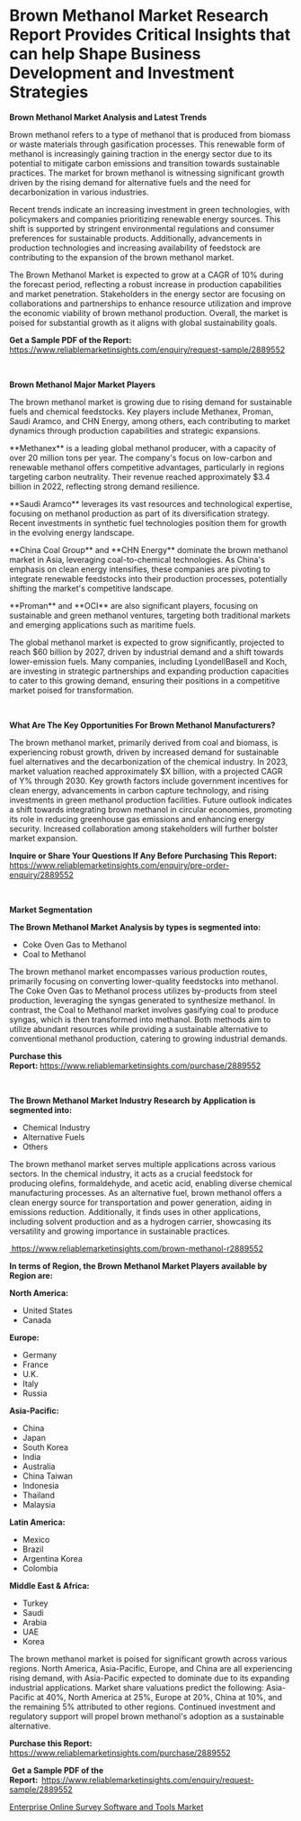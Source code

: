 <p><h1>Brown Methanol Market Research Report Provides Critical Insights that can help Shape Business Development and Investment Strategies</h1></p><p><strong>Brown Methanol Market Analysis and Latest Trends</strong></p>
<p><p>Brown methanol refers to a type of methanol that is produced from biomass or waste materials through gasification processes. This renewable form of methanol is increasingly gaining traction in the energy sector due to its potential to mitigate carbon emissions and transition towards sustainable practices. The market for brown methanol is witnessing significant growth driven by the rising demand for alternative fuels and the need for decarbonization in various industries.</p><p>Recent trends indicate an increasing investment in green technologies, with policymakers and companies prioritizing renewable energy sources. This shift is supported by stringent environmental regulations and consumer preferences for sustainable products. Additionally, advancements in production technologies and increasing availability of feedstock are contributing to the expansion of the brown methanol market. </p><p>The Brown Methanol Market is expected to grow at a CAGR of 10% during the forecast period, reflecting a robust increase in production capabilities and market penetration. Stakeholders in the energy sector are focusing on collaborations and partnerships to enhance resource utilization and improve the economic viability of brown methanol production. Overall, the market is poised for substantial growth as it aligns with global sustainability goals.</p></p>
<p><strong>Get a Sample PDF of the Report:&nbsp;</strong> <a href="https://www.reliablemarketinsights.com/enquiry/request-sample/2889552?utm_campaign=2013&utm_medium=2&utm_source=Github&utm_content=ia&utm_term=14032025&utm_id=brown-methanol">https://www.reliablemarketinsights.com/enquiry/request-sample/2889552</a></p>
<p>&nbsp;</p>
<p><strong>Brown Methanol Major Market Players</strong></p>
<p><p>The brown methanol market is growing due to rising demand for sustainable fuels and chemical feedstocks. Key players include Methanex, Proman, Saudi Aramco, and CHN Energy, among others, each contributing to market dynamics through production capabilities and strategic expansions.</p><p>**Methanex** is a leading global methanol producer, with a capacity of over 20 million tons per year. The company's focus on low-carbon and renewable methanol offers competitive advantages, particularly in regions targeting carbon neutrality. Their revenue reached approximately $3.4 billion in 2022, reflecting strong demand resilience.</p><p>**Saudi Aramco** leverages its vast resources and technological expertise, focusing on methanol production as part of its diversification strategy. Recent investments in synthetic fuel technologies position them for growth in the evolving energy landscape.</p><p>**China Coal Group** and **CHN Energy** dominate the brown methanol market in Asia, leveraging coal-to-chemical technologies. As China's emphasis on clean energy intensifies, these companies are pivoting to integrate renewable feedstocks into their production processes, potentially shifting the market's competitive landscape.</p><p>**Proman** and **OCI** are also significant players, focusing on sustainable and green methanol ventures, targeting both traditional markets and emerging applications such as maritime fuels.</p><p>The global methanol market is expected to grow significantly, projected to reach $60 billion by 2027, driven by industrial demand and a shift towards lower-emission fuels. Many companies, including LyondellBasell and Koch, are investing in strategic partnerships and expanding production capacities to cater to this growing demand, ensuring their positions in a competitive market poised for transformation.</p></p>
<p>&nbsp;</p>
<p><strong>What Are The Key Opportunities For Brown Methanol Manufacturers?</strong></p>
<p><p>The brown methanol market, primarily derived from coal and biomass, is experiencing robust growth, driven by increased demand for sustainable fuel alternatives and the decarbonization of the chemical industry. In 2023, market valuation reached approximately $X billion, with a projected CAGR of Y% through 2030. Key growth factors include government incentives for clean energy, advancements in carbon capture technology, and rising investments in green methanol production facilities. Future outlook indicates a shift towards integrating brown methanol in circular economies, promoting its role in reducing greenhouse gas emissions and enhancing energy security. Increased collaboration among stakeholders will further bolster market expansion.</p></p>
<p><strong>Inquire or Share Your Questions If Any Before Purchasing This Report:</strong> <a href="https://www.reliablemarketinsights.com/enquiry/pre-order-enquiry/2889552?utm_campaign=2013&utm_medium=2&utm_source=Github&utm_content=ia&utm_term=14032025&utm_id=brown-methanol">https://www.reliablemarketinsights.com/enquiry/pre-order-enquiry/2889552</a></p>
<p>&nbsp;</p>
<p><strong>Market Segmentation</strong></p>
<p><strong>The Brown Methanol Market Analysis by types is segmented into:</strong></p>
<p><ul><li>Coke Oven Gas to Methanol</li><li>Coal to Methanol</li></ul></p>
<p><p>The brown methanol market encompasses various production routes, primarily focusing on converting lower-quality feedstocks into methanol. The Coke Oven Gas to Methanol process utilizes by-products from steel production, leveraging the syngas generated to synthesize methanol. In contrast, the Coal to Methanol market involves gasifying coal to produce syngas, which is then transformed into methanol. Both methods aim to utilize abundant resources while providing a sustainable alternative to conventional methanol production, catering to growing industrial demands.</p></p>
<p><strong>Purchase this Report:&nbsp;</strong><a href="https://www.reliablemarketinsights.com/purchase/2889552?utm_campaign=2013&utm_medium=2&utm_source=Github&utm_content=ia&utm_term=14032025&utm_id=brown-methanol">https://www.reliablemarketinsights.com/purchase/2889552</a></p>
<p>&nbsp;</p>
<p><strong>The Brown Methanol Market Industry Research by Application is segmented into:</strong></p>
<p><ul><li>Chemical Industry</li><li>Alternative Fuels</li><li>Others</li></ul></p>
<p><p>The brown methanol market serves multiple applications across various sectors. In the chemical industry, it acts as a crucial feedstock for producing olefins, formaldehyde, and acetic acid, enabling diverse chemical manufacturing processes. As an alternative fuel, brown methanol offers a clean energy source for transportation and power generation, aiding in emissions reduction. Additionally, it finds uses in other applications, including solvent production and as a hydrogen carrier, showcasing its versatility and growing importance in sustainable practices.</p></p>
<p><a href="https://www.reliablemarketinsights.com/brown-methanol-r2889552?utm_campaign=2013&utm_medium=2&utm_source=Github&utm_content=ia&utm_term=14032025&utm_id=brown-methanol">&nbsp;https://www.reliablemarketinsights.com/brown-methanol-r2889552</a></p>
<p><strong>In terms of Region, the Brown Methanol Market Players available by Region are:</strong></p>
<p>
    <p> <strong> North America: </strong>
        <ul>
            <li>United States</li>
            <li>Canada</li>
        </ul>
        </p> 
    <p> <strong> Europe: </strong>
        <ul>
            <li>Germany</li>
            <li>France</li>
            <li>U.K.</li>
            <li>Italy</li>
            <li>Russia</li>
        </ul>
        </p> 
    <p> <strong> Asia-Pacific: </strong>
        <ul>
            <li>China</li>
            <li>Japan</li>
            <li>South Korea</li>
            <li>India</li>
            <li>Australia</li>
            <li>China Taiwan</li>
            <li>Indonesia</li>
            <li>Thailand</li>
            <li>Malaysia</li>
        </ul>
        </p> 
    <p> <strong> Latin America: </strong>
        <ul>
            <li>Mexico</li>
            <li>Brazil</li>
            <li>Argentina Korea</li>
            <li>Colombia</li>
        </ul>
        </p> 
    <p> <strong> Middle East & Africa: </strong>
        <ul>
            <li>Turkey</li>
            <li>Saudi</li>
            <li>Arabia</li>
            <li>UAE</li>
            <li>Korea</li>
        </ul>
    </p>
    </p>
<p><p>The brown methanol market is poised for significant growth across various regions. North America, Asia-Pacific, Europe, and China are all experiencing rising demand, with Asia-Pacific expected to dominate due to its expanding industrial applications. Market share valuations predict the following: Asia-Pacific at 40%, North America at 25%, Europe at 20%, China at 10%, and the remaining 5% attributed to other regions. Continued investment and regulatory support will propel brown methanol's adoption as a sustainable alternative.</p></p>
<p><strong>Purchase this Report: </strong><a href="https://www.reliablemarketinsights.com/purchase/2889552?utm_campaign=2013&utm_medium=2&utm_source=Github&utm_content=ia&utm_term=14032025&utm_id=brown-methanol">https://www.reliablemarketinsights.com/purchase/2889552</a></p>
<p>&nbsp;<strong>Get a Sample PDF of the Report:&nbsp;&nbsp;</strong><a href="https://www.reliablemarketinsights.com/enquiry/request-sample/2889552?utm_campaign=2013&utm_medium=2&utm_source=Github&utm_content=ia&utm_term=14032025&utm_id=brown-methanol">https://www.reliablemarketinsights.com/enquiry/request-sample/2889552</a></p>
<p><strong></strong></p>
<p><p><a href="https://github.com/MarciaRunte/Market-Research-Report-List-2/blob/main/enterprise-online-survey-software-and-tools-market.md?utm_campaign=2013&utm_medium=2&utm_source=Github&utm_content=ia&utm_term=14032025&utm_id=brown-methanol">Enterprise Online Survey Software and Tools Market</a></p></p>
